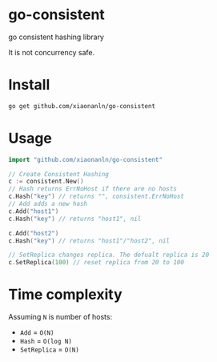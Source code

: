 # go-consistent
go consistent hashing library

It is not concurrency safe.

# Install 
```bash
go get github.com/xiaonanln/go-consistent
```

# Usage

```go
import "github.com/xiaonanln/go-consistent"

// Create Consistent Hashing
c := consistent.New()
// Hash returns ErrNoHost if there are no hosts
c.Hash("key") // returns "", consistent.ErrNoHost
// Add adds a new hash
c.Add("host1")
c.Hash("key") // returns "host1", nil 

c.Add("host2")
c.Hash("key") // returns "host1"/"host2", nil

// SetReplica changes replica. The defualt replica is 20
c.SetReplica(100) // reset replica from 20 to 100
```
# Time complexity
Assuming `N` is number of hosts:  
* `Add` = `O(N)`
* `Hash` = `O(log N)`
* `SetReplica` = `O(N)`